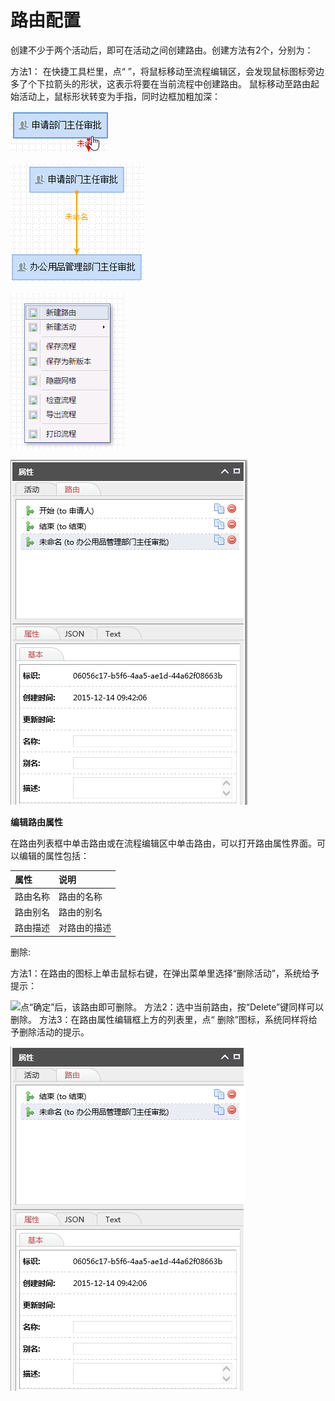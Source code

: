 # 路由配置

创建不少于两个活动后，即可在活动之间创建路由。创建方法有2个，分别为： 

方法1： 在快捷工具栏里，点“ ”，将鼠标移动至流程编辑区，会发现鼠标图标旁边多了个下拉箭头的形状，这表示将要在当前流程中创建路由。 鼠标移动至路由起始活动上，鼠标形状转变为手指，同时边框加粗加深：

![&#x5355;&#x51FB;&#x8BE5;&#x6D3B;&#x52A8;&#xFF0C;&#x518D;&#x5C06;&#x9F20;&#x6807;&#x79FB;&#x52A8;&#x81F3;&#x76EE;&#x6807;&#x6D3B;&#x52A8;&#x4E0A;&#xFF0C;&#x5355;&#x51FB;&#x9F20;&#x6807;&#x5DE6;&#x952E;&#xFF0C;&#x5373;&#x53EF;&#x5728;&#x4E24;&#x4E2A;&#x6D3B;&#x52A8;&#x4E4B;&#x95F4;&#x521B;&#x5EFA;&#x4E00;&#x6761;&#x201C;&#x672A;&#x547D;&#x540D;&#x201D;&#x8DEF;&#x7531;&#x3002;](../../.gitbook/assets/image%20%2860%29.png)

![&#x65B9;&#x6CD5;2&#xFF1A;&#x5728;&#x6D41;&#x7A0B;&#x7F16;&#x8F91;&#x533A;&#x57DF;&#x7684;&#x7A7A;&#x767D;&#x5904;&#x70B9;&#x51FB;&#x9F20;&#x6807;&#x5DE6;&#x952E;&#xFF0C;&#x5728;&#x5F39;&#x51FA;&#x7684;&#x83DC;&#x5355;&#x4E2D;&#x9009;&#x62E9;&#x201C;&#x65B0;&#x5EFA;&#x8DEF;&#x7531;&#x201D;&#xFF0C;&#x5176;&#x4ED6;&#x6B65;&#x9AA4;&#x540C;&#x4E0A;&#x3002;](../../.gitbook/assets/image%20%28144%29.png)

![&#x8DEF;&#x7531;&#x521B;&#x5EFA;&#x5B8C;&#x6210;&#x540E;&#xFF0C;&#x4F1A;&#x5728;&#x8DEF;&#x7531;&#x5217;&#x8868;&#x6846;&#x4E2D;&#x51FA;&#x73B0;&#xFF1A;](../../.gitbook/assets/image%20%28125%29.png)



![](../../.gitbook/assets/image%20%2889%29.png)




  


  **编辑路由属性**

在路由列表框中单击路由或在流程编辑区中单击路由，可以打开路由属性界面。可以编辑的属性包括：

| **属性** | **说明** |
| :--- | :--- |
| 路由名称 | 路由的名称 |
| 路由别名 | 路由的别名 |
| 路由描述 | 对路由的描述 |

删除:

方法1：在路由的图标上单击鼠标右键，在弹出菜单里选择“删除活动”，系统给予提示：

![&#x70B9;&#x201C;&#x786E;&#x5B9A;&#x201D;&#x540E;&#xFF0C;&#x8BE5;&#x8DEF;&#x7531;&#x5373;&#x53EF;&#x5220;&#x9664;&#x3002; &#x65B9;&#x6CD5;2&#xFF1A;&#x9009;&#x4E2D;&#x5F53;&#x524D;&#x8DEF;&#x7531;&#xFF0C;&#x6309;&#x201C;Delete&#x201D;&#x952E;&#x540C;&#x6837;&#x53EF;&#x4EE5;&#x5220;&#x9664;&#x3002; &#x65B9;&#x6CD5;3&#xFF1A;&#x5728;&#x8DEF;&#x7531;&#x5C5E;&#x6027;&#x7F16;&#x8F91;&#x6846;&#x4E0A;&#x65B9;&#x7684;&#x5217;&#x8868;&#x91CC;&#xFF0C;&#x70B9;&#x201C; &#x5220;&#x9664;&#x201D;&#x56FE;&#x6807;&#xFF0C;&#x7CFB;&#x7EDF;&#x540C;&#x6837;&#x5C06;&#x7ED9;&#x4E88;&#x5220;&#x9664;&#x6D3B;&#x52A8;&#x7684;&#x63D0;&#x793A;&#x3002;](../../.gitbook/assets/image%20%28116%29.png)

![](../../.gitbook/assets/image%20%28117%29.png)


